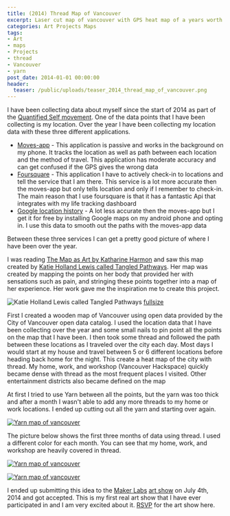 ```yaml
---
title: (2014) Thread Map of Vancouver 
excerpt: Laser cut map of vancouver with GPS heat map of a years worth of travel.
categories: Art Projects Maps
tags: 
- Art
- maps
- Projects
- thread
- Vancouver
- yarn
post_date: 2014-01-01 00:00:00
header:
  teaser: /public/uploads/teaser_2014_thread_map_of_vancouver.png
---
```


I have been collecting data about myself since the start of 2014 as part of the [Quantified Self movement](http://en.wikipedia.org/wiki/Quantified_Self). One of the data points that I have been collecting is my location. Over the year I have been collecting my location data with these three different applications.

- [Moves-app](http://www.moves-app.com/) - This application is passive and works in the background on my phone. It tracks the location as well as path between each location and the method of travel. This application has moderate accuracy and can get confused if the GPS gives the wrong data
- [Foursquare](https://foursquare.com/) - This application I have to actively check-in to locations and tell the service that I am there. This service is a lot more accurate then the moves-app but only tells location and only if I remember to check-in. The main reason that I use foursquare is that it has a fantastic Api that integrates with my life tracking dashboard
- [Google location history](https://maps.google.com/locationhistory/b/0) - A lot less accurate then the moves-app but I get it for free by installing Google maps on my android phone and opting in. I use this data to smooth out the paths with the moves-app data

Between these three services I can get a pretty good picture of where I have been over the year.

I was reading [The Map as Art by Katharine Harmon](http://www.amazon.ca/The-Map-Art-Contemporary-Cartography/dp/1568989725) and saw this map created by [Katie Holland Lewis called Tangled Pathways](http://katiehollandlewis.com/portfolio/tangled-pathways/#3). Her map was created by mapping the points on her body that provided her with sensations such as pain, and stringing these points together into a map of her experience. Her work gave me the inspiration me to create this project.

![Katie Holland Lewis called Tangled Pathways](/public/uploads/2014/06/img3-300x200.jpg "Katie Holland Lewis called Tangled Pathways")
[fullsize](/public/uploads/2014/06/img3.jpg)

First I created a wooden map of Vancouver using open data provided by the City of Vancouver open data catalog. I used the location data that I have been collecting over the year and some small nails to pin point all the points on the map that I have been. I then took some thread and followed the path between these locations as I traveled over the city each day. Most days I would start at my house and travel between 5 or 6 different locations before heading back home for the night. This create a heat map of the city with thread. My home, work, and workshop (Vancouver Hackspace) quickly became dense with thread as the most frequent places I visited. Other entertainment districts also became defined on the map

At first I tried to use Yarn between all the points, but the yarn was too thick and after a month I wasn't able to add any more threads to my home or work locations. I ended up cutting out all the yarn and starting over again.

[![Yarn map of vancouver](/public/uploads/2014/06/img3-300x200.jpg "Yarn map of vancouver")](/public/uploads/2014/06/IMG_20140623_165934.jpg)

The picture below shows the first three months of data using thread. I used a different color for each month. You can see that my home, work, and workshop are heavily covered in thread.

[![Yarn map of vancouver](/public/uploads/2014/06/IMG_20140623_215023-300x225.jpg "Yarn map of vancouver")](/public/uploads/2014/06/IMG_20140623_215023.jpg)

[![Yarn map of vancouver](/public/uploads/2014/06/IMG_20140623_215050-300x224.jpg "Yarn map of vancouver")](/public/uploads/2014/06/IMG_20140623_215050.jpg)

I ended up submitting this idea to the [Maker Labs](http://www.makerlabs.ca/) [art show](https://www.picatic.com/MakerLabsOpening) on July 4th, 2014 and got accepted. This is my first real art show that I have ever participated in and I am very excited about it. [RSVP](https://www.picatic.com/MakerLabsOpening) for the art show here.
